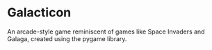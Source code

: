 # Galacticon 
An arcade-style game reminiscent of games like Space Invaders and Galaga, created using the pygame library.
